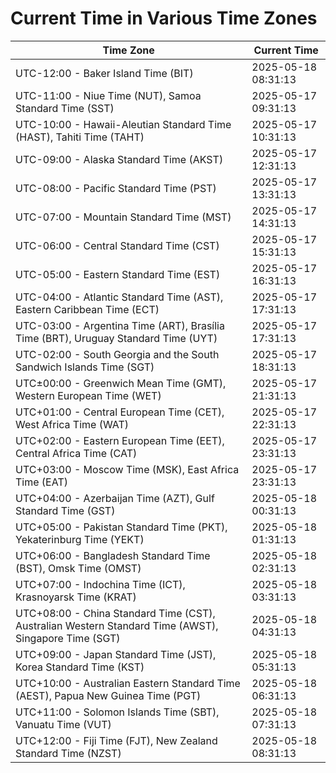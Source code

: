 # Current Time in Various Time Zones

| Time Zone | Current Time |
|-----------|--------------|
| UTC-12:00 - Baker Island Time (BIT) | 2025-05-18 08:31:13 |
| UTC-11:00 - Niue Time (NUT), Samoa Standard Time (SST) | 2025-05-17 09:31:13 |
| UTC-10:00 - Hawaii-Aleutian Standard Time (HAST), Tahiti Time (TAHT) | 2025-05-17 10:31:13 |
| UTC-09:00 - Alaska Standard Time (AKST) | 2025-05-17 12:31:13 |
| UTC-08:00 - Pacific Standard Time (PST) | 2025-05-17 13:31:13 |
| UTC-07:00 - Mountain Standard Time (MST) | 2025-05-17 14:31:13 |
| UTC-06:00 - Central Standard Time (CST) | 2025-05-17 15:31:13 |
| UTC-05:00 - Eastern Standard Time (EST) | 2025-05-17 16:31:13 |
| UTC-04:00 - Atlantic Standard Time (AST), Eastern Caribbean Time (ECT) | 2025-05-17 17:31:13 |
| UTC-03:00 - Argentina Time (ART), Brasília Time (BRT), Uruguay Standard Time (UYT) | 2025-05-17 17:31:13 |
| UTC-02:00 - South Georgia and the South Sandwich Islands Time (SGT) | 2025-05-17 18:31:13 |
| UTC±00:00 - Greenwich Mean Time (GMT), Western European Time (WET) | 2025-05-17 21:31:13 |
| UTC+01:00 - Central European Time (CET), West Africa Time (WAT) | 2025-05-17 22:31:13 |
| UTC+02:00 - Eastern European Time (EET), Central Africa Time (CAT) | 2025-05-17 23:31:13 |
| UTC+03:00 - Moscow Time (MSK), East Africa Time (EAT) | 2025-05-17 23:31:13 |
| UTC+04:00 - Azerbaijan Time (AZT), Gulf Standard Time (GST) | 2025-05-18 00:31:13 |
| UTC+05:00 - Pakistan Standard Time (PKT), Yekaterinburg Time (YEKT) | 2025-05-18 01:31:13 |
| UTC+06:00 - Bangladesh Standard Time (BST), Omsk Time (OMST) | 2025-05-18 02:31:13 |
| UTC+07:00 - Indochina Time (ICT), Krasnoyarsk Time (KRAT) | 2025-05-18 03:31:13 |
| UTC+08:00 - China Standard Time (CST), Australian Western Standard Time (AWST), Singapore Time (SGT) | 2025-05-18 04:31:13 |
| UTC+09:00 - Japan Standard Time (JST), Korea Standard Time (KST) | 2025-05-18 05:31:13 |
| UTC+10:00 - Australian Eastern Standard Time (AEST), Papua New Guinea Time (PGT) | 2025-05-18 06:31:13 |
| UTC+11:00 - Solomon Islands Time (SBT), Vanuatu Time (VUT) | 2025-05-18 07:31:13 |
| UTC+12:00 - Fiji Time (FJT), New Zealand Standard Time (NZST) | 2025-05-18 08:31:13 |
